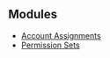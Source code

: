## Modules

- [Account Assignments](./modules/account-assignments/README.md)
- [Permission Sets](./modules/permission-sets/README.md)